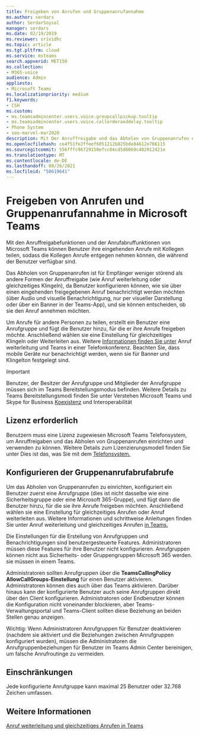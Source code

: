 ```yaml
---
title: Freigeben von Anrufen und Gruppenanrufannahme
ms.author: serdars
author: SerdarSoysal
manager: serdars
ms.date: 02/19/2019
ms.reviewer: srividhc
ms.topic: article
ms.tgt.pltfrm: cloud
ms.service: msteams
search.appverid: MET150
ms.collection:
- M365-voice
audience: Admin
appliesto:
- Microsoft Teams
ms.localizationpriority: medium
f1.keywords:
- CSH
ms.custom:
- ms.teamsadmincenter.users.voice.groupcallpickup.tooltip
- ms.teamsadmincenter.users.voice.callorderanddelay.tooltip
- Phone System
- seo-marvel-mar2020
description: Mit Der Anruffreigabe und das Abholen von Gruppenanrufen ermöglichen es Benutzern, eingehende Anrufe mit Kollegen zu teilen, sodass Anrufe erfasst werden können, wenn der Benutzer nicht verfügbar ist.
ms.openlocfilehash: ce4f51fe2ffeef6051212b825bde84612e766115
ms.sourcegitcommit: 556fffc96729150efcc04cd5d6069c402012421e
ms.translationtype: MT
ms.contentlocale: de-DE
ms.lasthandoff: 08/26/2021
ms.locfileid: "58619641"
---
```

# <a name="call-sharing-and-group-call-pickup-in-microsoft-teams"></a>Freigeben von Anrufen und Gruppenanrufannahme in Microsoft Teams

Mit den Anruffreigabefunktionen und der Anrufabruffunktionen von Microsoft Teams können Benutzer ihre eingehenden Anrufe mit Kollegen teilen, sodass die Kollegen Anrufe entgegen nehmen können, die während der Benutzer verfügbar sind.

Das Abholen von Gruppenanrufen ist für Empfänger weniger störend als andere Formen der Anruffreigabe (wie Anruf weiterleitung oder gleichzeitiges Klingeln), da Benutzer konfigurieren können, wie sie über einen eingehenden freigegebenen Anruf benachrichtigt werden möchten (über Audio und visuelle Benachrichtigung, nur per visueller Darstellung oder über ein Banner in der Teams-App), und sie können entscheiden, ob sie den Anruf annehmen möchten.

Um Anrufe für andere Personen zu teilen, erstellt ein Benutzer eine Anrufgruppe und fügt die Benutzer hinzu, für die er ihre Anrufe freigeben möchte. Anschließend wählen sie eine Einstellung für gleichzeitiges Klingeln oder Weiterleiten aus. Weitere [Informationen finden Sie unter](https://support.office.com/article/call-forwarding-and-simultaneous-ring-in-teams-a88da9e8-1343-4d3c-9bda-4b9615e4183e) Anruf weiterleitung und Teams in einer Telefonkonferenz. Beachten Sie, dass mobile Geräte nur benachrichtigt werden, wenn sie für Banner und Klingelton festgelegt sind.

> [!IMPORTANT]
> Benutzer, der Besitzer der Anrufgruppe und Mitglieder der Anrufgruppe müssen sich im Teams Bereitstellungsmodus befinden. Weitere Details zu Teams Bereitstellungsmodi finden Sie unter Verstehen Microsoft Teams und Skype for Business [Koexistenz](teams-and-skypeforbusiness-coexistence-and-interoperability.md) und Interoperabilität

## <a name="license-required"></a>Lizenz erforderlich

Benutzern muss eine Lizenz zugewiesen Microsoft Teams Telefonsystem, um Anruffreigaben und das Abholen von Gruppenanrufen einrichten und verwenden zu können. Weitere Details zum Lizenzierungsmodell finden Sie unter Dies ist das, was Sie mit dem [Telefonsystem.](https://docs.microsoft.com/MicrosoftTeams/here-s-what-you-get-with-phone-system)

## <a name="configure-group-call-pickup"></a>Konfigurieren der Gruppenanrufabrufabrufe

Um das Abholen von Gruppenanrufen zu einrichten, konfiguriert ein Benutzer zuerst eine Anrufgruppe (dies ist nicht dasselbe wie eine Sicherheitsgruppe oder eine Microsoft 365-Gruppe), und fügt dann die Benutzer hinzu, für die sie ihre Anrufe freigeben möchten. Anschließend wählen sie eine Einstellung für gleichzeitiges Anrufen oder Anruf weiterleiten aus. Weitere Informationen und schrittweise Anleitungen finden Sie unter Anruf weiterleitung und gleichzeitiges Anrufen [in Teams.](https://support.office.com/article/call-forwarding-and-simultaneous-ring-in-teams-a88da9e8-1343-4d3c-9bda-4b9615e4183e)

Die Einstellungen für die Erstellung von Anrufgruppen und Benachrichtigungen sind benutzergesteuerte Features. Administratoren müssen diese Features für ihre Benutzer nicht konfigurieren. Anrufgruppen können nicht aus Sicherheits- oder Gruppengruppen Microsoft 365 werden. sie müssen in einem Teams.

Administratoren sollten Anrufgruppen über die **TeamsCallingPolicy AllowCallGroups-Einstellung** für einen Benutzer aktivieren. Administratoren können dies auch über das Teams aktivieren.  Darüber hinaus kann der konfigurierte Benutzer auch seine Anrufgruppen direkt über den Client konfigurieren. Administratoren oder Endbenutzer können die Konfiguration nicht voneinander blockieren, aber Teams-Verwaltungsportal und Teams-Client sollten diese Beziehung an beiden Stellen genau anzeigen. 

Wichtig: Wenn Administratoren Anrufgruppen für Benutzer deaktivieren (nachdem sie aktiviert und die Beziehungen zwischen Anrufgruppen konfiguriert wurden), müssen die Administratoren die Anrufgruppenbeziehungen für Benutzer im Teams Admin Center bereinigen, um falsche Anrufroutinge zu vermeiden. 

## <a name="limitations"></a>Einschränkungen

Jede konfigurierte Anrufgruppe kann maximal 25 Benutzer oder 32.768 Zeichen umfassen. 

## <a name="more-information"></a>Weitere Informationen

[Anruf weiterleitung und gleichzeitiges Anrufen in Teams](https://support.office.com/article/call-forwarding-and-simultaneous-ring-in-teams-a88da9e8-1343-4d3c-9bda-4b9615e4183e)
